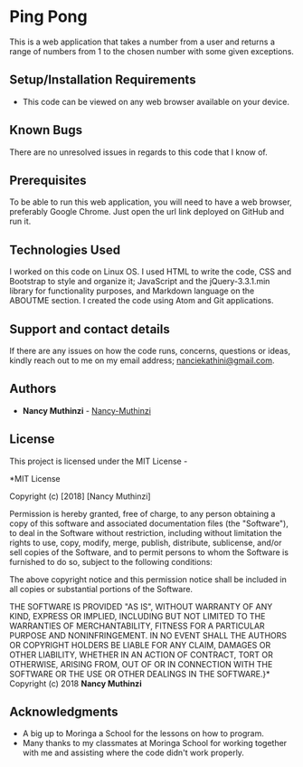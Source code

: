 # Ping Pong

This is a web application that takes a number from a user and returns a range of numbers from 1 to the chosen number with some given exceptions.

## Setup/Installation Requirements
* This code can be viewed on any web browser available on your device.

## Known Bugs
There are no unresolved issues in regards to this code that I know of.

## Prerequisites
To be able to run this web application, you will need to have a web browser, preferably Google Chrome. Just open the url link deployed on GitHub and run it.

## Technologies Used
I worked on this code on Linux OS. I used HTML to write the code, CSS and Bootstrap to style and organize it; JavaScript and the jQuery-3.3.1.min library for functionality purposes, and Markdown language on the ABOUTME section. I created the code using Atom and Git applications.

## Support and contact details
If there are any issues on how the code runs, concerns, questions or ideas, kindly reach out to me on my email address; nanciekathini@gmail.com.


## Authors
* **Nancy Muthinzi** -  [Nancy-Muthinzi](https://github.com/Nancy-Muthinzi)


## License
This project is licensed under the MIT License -

*MIT License

Copyright (c) [2018] [Nancy Muthinzi]

Permission is hereby granted, free of charge, to any person obtaining a copy
of this software and associated documentation files (the "Software"), to deal
in the Software without restriction, including without limitation the rights
to use, copy, modify, merge, publish, distribute, sublicense, and/or sell
copies of the Software, and to permit persons to whom the Software is
furnished to do so, subject to the following conditions:

The above copyright notice and this permission notice shall be included in all
copies or substantial portions of the Software.

THE SOFTWARE IS PROVIDED "AS IS", WITHOUT WARRANTY OF ANY KIND, EXPRESS OR
IMPLIED, INCLUDING BUT NOT LIMITED TO THE WARRANTIES OF MERCHANTABILITY,
FITNESS FOR A PARTICULAR PURPOSE AND NONINFRINGEMENT. IN NO EVENT SHALL THE
AUTHORS OR COPYRIGHT HOLDERS BE LIABLE FOR ANY CLAIM, DAMAGES OR OTHER
LIABILITY, WHETHER IN AN ACTION OF CONTRACT, TORT OR OTHERWISE, ARISING FROM,
OUT OF OR IN CONNECTION WITH THE SOFTWARE OR THE USE OR OTHER DEALINGS IN THE
SOFTWARE.}*
Copyright (c) 2018 **Nancy Muthinzi**


## Acknowledgments

* A big up to Moringa a School for the lessons on how to program.
* Many thanks to my classmates at Moringa School for working together with me and assisting where the code didn't work properly.
